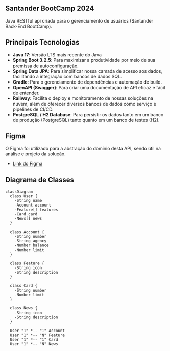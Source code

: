 ## Santander BootCamp 2024

Java RESTful api criada para o gerenciamento de usuários (Santander Back-End BootCamp).

## Principais Tecnologias
 - **Java 17**: Versão LTS mais recente do Java
 - **Spring Boot 3.2.5**: Para maximizar a produtividade por meio de sua premissa de autoconfiguração.
 - **Spring Data JPA**: Para simplificar nossa camada de acesso aos dados, facilitando a integração com bancos de dados SQL.
 - **Gradle**: Para o gerenciamento de dependências e automação de build.
 - **OpenAPI (Swagger)**: Para criar uma documentação de API eficaz e fácil de entender.
 - **Railway**: Facilita o deploy e monitoramento de nossas soluções na nuvem, além de oferecer diversos bancos de dados como serviço e pipelines de CI/CD.
 - **PostgreSQL / H2 Database**: Para persistir os dados tanto em um banco de produção (PostgreSQL) tanto quanto em um banco de testes (H2).

## Figma

O Figma foi utilizado para a abstração do domínio desta API, sendo útil na análise e projeto da solução. 

- [Link do Figma](https://www.figma.com/file/0ZsjwjsYlYd3timxqMWlbj/SANTANDER---Projeto-Web%2FMobile?type=design&node-id=1421%3A432&mode=design&t=6dPQuerScEQH0zAn-1) 

## Diagrama de Classes

```mermaid
classDiagram
  class User {
    -String name
    -Account account
    -Feature[] features
    -Card card
    -News[] news
  }

  class Account {
    -String number
    -String agency
    -Number balance
    -Number limit
  }

  class Feature {
    -String icon
    -String description
  }

  class Card {
    -String number
    -Number limit
  }

  class News {
    -String icon
    -String description
  }

  User "1" *-- "1" Account
  User "1" *-- "N" Feature
  User "1" *-- "1" Card
  User "1" *-- "N" News
```
